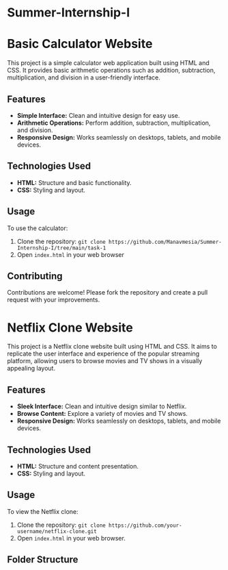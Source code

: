 # Summer-Internship-I


# Basic Calculator Website
This project is a simple calculator web application built using HTML and CSS. It provides basic arithmetic operations such as addition, subtraction, multiplication, and division in a user-friendly interface.

## Features
- **Simple Interface:** Clean and intuitive design for easy use.
- **Arithmetic Operations:** Perform addition, subtraction, multiplication, and division.
- **Responsive Design:** Works seamlessly on desktops, tablets, and mobile devices.

## Technologies Used
- **HTML:** Structure and basic functionality.
- **CSS:** Styling and layout.

## Usage
To use the calculator:
1. Clone the repository: `git clone https://github.com/Manavmesia/Summer-Internship-I/tree/main/task-1`
2. Open `index.html` in your web browser

## Contributing
Contributions are welcome! Please fork the repository and create a pull request with your improvements.


# Netflix Clone Website

This project is a Netflix clone website built using HTML and CSS. It aims to replicate the user interface and experience of the popular streaming platform, allowing users to browse movies and TV shows in a visually appealing layout.

## Features

- **Sleek Interface:** Clean and intuitive design similar to Netflix.
- **Browse Content:** Explore a variety of movies and TV shows.
- **Responsive Design:** Works seamlessly on desktops, tablets, and mobile devices.

## Technologies Used

- **HTML:** Structure and content presentation.
- **CSS:** Styling and layout.

## Usage

To view the Netflix clone:
1. Clone the repository: `git clone https://github.com/your-username/netflix-clone.git`
2. Open `index.html` in your web browser.

## Folder Structure

